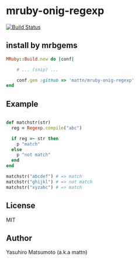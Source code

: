 # mruby-onig-regexp

[![Build Status](https://travis-ci.org/mattn/mruby-onig-regexp.svg)](https://travis-ci.org/mattn/mruby-onig-regexp)

## install by mrbgems
```ruby
MRuby::Build.new do |conf|

    # ... (snip) ...

    conf.gem :github => 'mattn/mruby-onig-regexp'
end
```

## Example
```ruby

def matchstr(str)
  reg = Regexp.compile("abc")

  if reg =~ str then
    p "match"
  else
    p "not match"
  end
end

matchstr("abcdef") # => match
matchstr("ghijkl") # => not match
matchstr("xyzabc") # => match
```

## License

MIT

## Author

Yasuhiro Matsumoto (a.k.a mattn)
